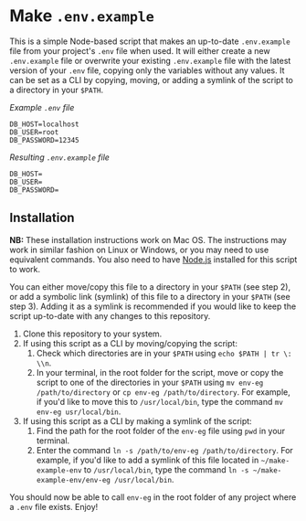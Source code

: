 # Make `.env.example`

This is a simple Node-based script that makes an up-to-date `.env.example` file from your project's `.env` file when used. It will either create a new `.env.example` file or overwrite your existing `.env.example` file with the latest version of your `.env` file, copying only the variables without any values. It can be set as a CLI by copying, moving, or adding a symlink of the script to a directory in your `$PATH`.

_Example `.env` file_
```
DB_HOST=localhost
DB_USER=root
DB_PASSWORD=12345
```

_Resulting `.env.example` file_
```
DB_HOST=
DB_USER=
DB_PASSWORD=
```

## Installation
**NB:** These installation instructions work on Mac OS. The instructions may work in similar fashion on Linux or Windows, or you may need to use equivalent commands. You also need to have [Node.js](https://nodejs.org/en/) installed for this script to work.

You can either move/copy this file to a directory in your `$PATH` (see step 2), or add a symbolic link (symlink) of this file to a directory in your `$PATH` (see step 3). Adding it as a symlink is recommended if you would like to keep the script up-to-date with any changes to this repository.

1. Clone this repository to your system.
2. If using this script as a CLI by moving/copying the script:
   1. Check which directories are in your `$PATH` using `echo $PATH | tr \: \\n`.
   2. In your terminal, in the root folder for the script, move or copy the script to one of the directories in your `$PATH` using `mv env-eg /path/to/directory` or `cp env-eg /path/to/directory`. For example, if you'd like to move this to `/usr/local/bin`, type the command `mv env-eg usr/local/bin`.
3. If using this script as a CLI by making a symlink of the script:
   1. Find the path for the root folder of the `env-eg` file using `pwd` in your terminal.
   2. Enter the command `ln -s /path/to/env-eg /path/to/directory`. For example, if you'd like to add a symlink of this file located in `~/make-example-env` to `/usr/local/bin`, type the command `ln -s ~/make-example-env/env-eg /usr/local/bin`.

You should now be able to call `env-eg` in the root folder of any project where a `.env` file exists. Enjoy!